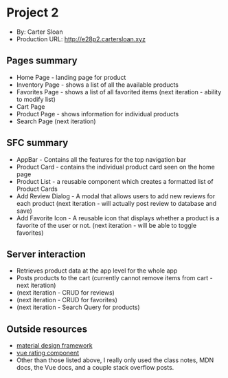 # Project 2
+ By: Carter Sloan
+ Production URL: <http://e28p2.cartersloan.xyz>

## Pages summary
+ Home Page - landing page for product
+ Inventory Page - shows a list of all the available products
+ Favorites Page - shows a list of all favorited items (next iteration - ability to modify list)
+ Cart Page
+ Product Page - shows information for individual products
+ Search Page (next iteration)

## SFC summary
* AppBar - Contains all the features for the top navigation bar
* Product Card - contains the individual product card seen on the home page
* Product List - a reusable component which creates a formatted list of Product Cards
* Add Review Dialog - A modal that allows users to add new reviews for each product (next iteration - will actually post review to database and save)
* Add Favorite Icon - A reusable icon that displays whether a product is a favorite of the user or not. (next iteration - will be able to toggle favorites)

## Server interaction
+ Retrieves product data at the app level for the whole app
+ Posts products to the cart (currently cannot remove items from cart - next iteration)
+ (next iteration - CRUD for reviews)
+ (next iteration - CRUD for favorites)
+ (next iteration - Search Query for products)
## Outside resources
+ [material design framework](https://vuetifyjs.com/en/)
+ [vue rating component](https://craigh411.github.io/vue-rate-it/#/docs/font-awesome)
+ Other than those listed above, I really only used the class notes, MDN docs, the Vue docs, and a couple stack overflow posts.
